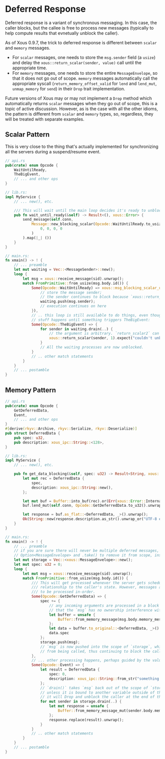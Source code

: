 # Deferred Response

Deferred response is a variant of synchronous messaging. In this case, the caller blocks, but the callee is free to process new messages (typically to help compute results that evnetually unblock the caller).

As of Xous 0.9.7, the trick to deferred response is different between `scalar` and `memory` messages.

- For `scalar` messages, one needs to store the `msg.sender` field (a `usize`) and delay the `xous::return_scalar(sender, value)` call until the appropriate time.
- For `memory` messages, one needs to store the entire `MessageEnvelope`, so that it does not go out of scope. `memory` messages automatically call the appropriate syscall (`return_memory_offset_valid` for `lend` and `lend_mut`, `unmap_memory` for `send`) in their `Drop` trait implementation.

Future versions of Xous may or may not implement a `Drop` method which automatically returns `scalar` messages when they go out of scope, this is a topic of active discussion. However, as is the case with all the other idioms, the pattern is different from `scalar` and `memory` types, so, regardless, they will be treated with separate examples.

## Scalar Pattern

This is very close to the thing that's actually implemented for synchronizing all the servers during a suspend/resume event.

```rust
// api.rs
pub(crate) enum Opcode {
    WaitUntilReady,
    TheBigEvent,
    // ... and other ops
}
```

```rust
// lib.rs:
impl MyService {
    // ... new(), etc.

    /// This will wait until the main loop decides it's ready to unblock us.
    pub fn wait_until_ready(&self) -> Result<(), xous::Error> {
        send_message(self.conn,
            Message::new_blocking_scalar(Opcode::WaitUntilReady.to_usize().unwrap()),
                0, 0, 0, 0
            )
        ).map(|_| ())
    }
}
```

```rust
// main.rs:
fn xmain() -> ! {
    // ... preamble
    let mut waiting = Vec::<MessageSender>::new();
    loop {
        let msg = xous::receive_message(sid).unwrap();
        match FromPrimitive::from_usize(msg.body.id()) {
            Some(Opcode::WaitUntilReady) => xous::msg_blocking_scalar_unpack!(msg, _, _, _, _, {
                // store the message sender;
                // the sender continues to block because `xous::return_scalar()` has not been called
                waiting.push(msg.sender);
                // execution continues on here
            }),
            // .. this loop is still available to do things, even though the callers are blocked ..
            // stuff happens until something triggers TheBigEvent:
            Some(Opcode::TheBigEvent) => {
                for sender in waiting.drain(..) {
                    // the argument is arbitrary. `return_scalar2` can also be used.
                    xous::return_scalar(sender, 1).expect("couldn't unblock sender");
                }
                // All the waiting processes are now unblocked.
            }
            // .. other match statements
        }
    }
    // ... postamble
}
```

## Memory Pattern

```rust
// api.rs
pub(crate) enum Opcode {
    GetDeferredData,
    Event,
    // ... and other ops
}
#[derive(rkyv::Archive, rkyv::Serialize, rkyv::Deserialize)]
pub struct DeferredData {
    pub spec: u32,
    pub description: xous_ipc::String::<128>,
}
```

```rust
// lib.rs:
impl MyService {
    // ... new(), etc.

    pub fn get_data_blocking(&self, spec: u32) -> Result<String, xous::Error> {
        let mut rec = DeferredData {
            spec,
            description: xous_ipc::String::new(),
        };

        let mut buf = Buffer::into_buf(rec).or(Err(xous::Error::InternalError))?;
        buf.lend_mut(self.conn, Opcode::GetDeferredData.to_u32().unwrap()).map(|_| ())?;

        let response = buf.as_flat::<DeferredData, _>().unwrap();
        Ok(String::new(response.description.as_str().unwrap_or("UTF-8 error")))
    }
}
```

```rust
// main.rs:
fn xmain() -> ! {
    // ... preamble
    // if you are sure there will never be multiple deferred messages, you can just use an
    // Option<MessageEnvelope> and .take() to remove it from scope, instead of Vec and .drain()
    let mut storage = Vec::<xous::MessageEnvelope>::new();
    let mut spec: u32 = 0;
    loop {
        let mut msg = xous::receive_message(sid).unwrap();
        match FromPrimitive::from_usize(msg.body.id()) {
            /// This will get processed whenever the server gets scheduled, which has no strict
            /// relationship to the caller's state. However, messages are guaranteed
            /// to be processed in-order.
            Some(Opcode::GetDeferredData) => {
                spec += {
                    // any incoming arguments are processed in a block like this to ensure
                    // that the `msg` has no ownership interference with `spec`.
                    let buffer = unsafe {
                        Buffer::from_memory_message(msg.body.memory_message().unwrap())
                    };
                    let data = buffer.to_original::<DeferredData, _>().unwrap();
                    data.spec
                };
                storage.push(msg);
                // `msg` is now pushed into the scope of `storage`, which prevents `Drop`
                // from being called, thus continuing to block the caller.
            },
            // ... other processing happens, perhaps guided by the value in `spec`
            Some(Opcode::Event) => {
                let result = DeferredData {
                    spec: 0,
                    description: xous_ipc::String::from_str("something happened!"),
                };
                // `drain()` takes `msg` back out of the scope of `storage`, and
                // unless it is bound to another variable outside of this scope,
                // it will Drop and unblock the caller at the end of this block.
                for mut sender in storage.drain(..) {
                    let mut response = unsafe {
                        Buffer::from_memory_message_mut(sender.body.memory_message_mut().unwrap())
                    };
                    response.replace(result).unwrap();
                }
            }
            // .. other match statements
        }
    }
    // ... postamble
}
```

